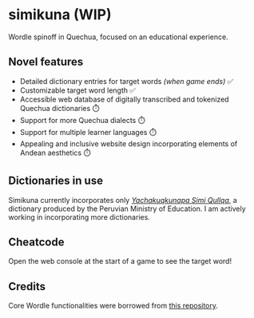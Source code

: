 # simikuna (WIP)
Wordle spinoff in Quechua, focused on an educational experience.

## Novel features
- Detailed dictionary entries for target words *(when game ends)* ✅
- Customizable target word length ✅
- Accessible web database of digitally transcribed and tokenized Quechua dictionaries ⏱️
- Support for more Quechua dialects ⏱️
- Support for multiple learner languages ⏱️
- Appealing and inclusive website design incorporating elements of Andean aesthetics ⏱️

## Dictionaries in use
Simikuna currently incorporates only [*Yachakuqkunapa Simi Qullqa*](https://repositorio.minedu.gob.pe/handle/20.500.12799/10380), a dictionary produced by the Peruvian Ministry of Education. I am actively working in incorporating more dictionaries.

## Cheatcode
Open the web console at the start of a game to see the target word!

## Credits
Core Wordle functionalities were borrowed from [this repository](https://github.com/isuckatprogrammingyt/isuckatprogramming).
